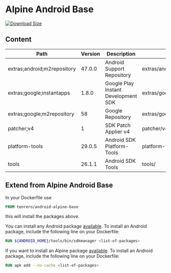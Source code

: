 # Alpine Android Base

[![Download Size](https://images.microbadger.com/badges/image/alvrme/alpine-android-base.svg)](https://microbadger.com/images/alvrme/alpine-android-base)

## Content

| Path                        | Version | Description                         | Location                     |
|-----------------------------|---------|-------------------------------------|------------------------------|
| extras;android;m2repository | 47.0.0  | Android Support Repository          | extras/android/m2repository/ |
| extras;google;instantapps   | 1.8.0   | Google Play Instant Development SDK | extras/google/instantapps/   |
| extras;google;m2repository  | 58      | Google Repository                   | extras/google/m2repository/  |
| patcher;v4                  | 1       | SDK Patch Applier v4                | patcher/v4/                  |
| platform-tools              | 29.0.5  | Android SDK Platform-Tools          | platform-tools/              |
| tools                       | 26.1.1  | Android SDK Tools                   | tools/                       |

## Extend from Alpine Android Base

In your Dockerfile use

```dockerfile
FROM tenrero/android-alpine-base
```

this will install the packages above.

You can install any Android package [available](https://gist.github.com/alvr/8db356880447d2c4bbe948ea92d22c23). To install an Android package, include the following line on your Dockerfile:

```dockerfile
RUN ${ANDROID_HOME}/tools/bin/sdkmanager <list-of-packages>
```

If you want to install an Alpine package [available](https://pkgs.alpinelinux.org/packages?branch=v3.10). To install an Android package, include the following line on your Dockerfile:

```dockerfile
RUN apk add --no-cache <list-of-packages>
```